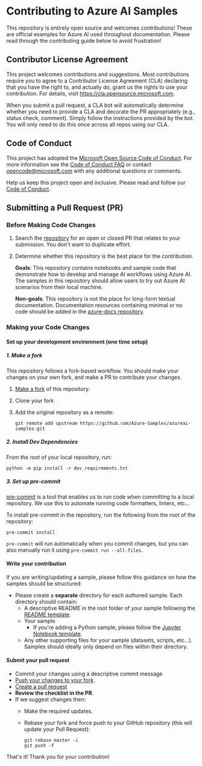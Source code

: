 # Contributing to Azure AI Samples

This repository is entirely open source and welcomes contributions! These are official examples for Azure AI used throughout documentation. Please read through the contributing guide below to avoid frustration!

## Contributor License Agreement
This project welcomes contributions and suggestions.  Most contributions require you to agree to a
Contributor License Agreement (CLA) declaring that you have the right to, and actually do, grant us
the rights to use your contribution. For details, visit https://cla.opensource.microsoft.com.

When you submit a pull request, a CLA bot will automatically determine whether you need to provide
a CLA and decorate the PR appropriately (e.g., status check, comment). Simply follow the instructions
provided by the bot. You will only need to do this once across all repos using our CLA.

## Code of Conduct
This project has adopted the [Microsoft Open Source Code of Conduct](https://opensource.microsoft.com/codeofconduct/).
For more information see the [Code of Conduct FAQ](https://opensource.microsoft.com/codeofconduct/faq/) or
contact [opencode@microsoft.com](mailto:opencode@microsoft.com) with any additional questions or comments.

Help us keep this project open and inclusive. Please read and follow our [Code of Conduct](https://opensource.microsoft.com/codeofconduct/).


## Submitting a Pull Request (PR)

### Before Making Code Changes

1. Search the [repository](https://github.com/Azure-Samples/azureai-samples/pulls) for an open or closed PR
  that relates to your submission. You don't want to duplicate effort.
2. Determine whether this repository is the best place for the contribution.

   **Goals**: This repository contains notebooks and sample code that demonstrate how to develop and manage AI
   workflows using Azure AI. The samples in this repository should allow users to try out Azure AI scenarios from their
   local machine.

   **Non-goals**: This repository is not the place for long-form textual documentation. Documentation resources
   containing minimal or no code should be added in the [azure-docs repository](https://github.com/MicrosoftDocs/azure-docs).

### Making your Code Changes

#### Set up your development environment (one time setup)

##### 1. Make a fork

This repository follows a fork-based workflow. You should make your changes on your own fork, and make a PR to
contribute your changes.

1. [Make a fork](https://docs.github.com/en/get-started/quickstart/fork-a-repo) of this repository.
2. Clone your fork
3. Add the original repository as a remote:

   ```shell
   git remote add upstream https://github.com/Azure-Samples/azureai-samples.git
   ```

##### 2. Install Dev Dependencies

From the root of your local repository, run:

```shell
python -m pip install -r dev_requirements.txt
```

##### 3. Set up pre-commit

[pre-commit](https://pre-commit.com/) is a tool that enables us to run code when committing to a local repository. We
use this to automate running code formatters, linters, etc...

To install pre-commit in the repository, run the following from the root of the repository:

```shell
pre-commit install
```

`pre-commit` will run automatically when you commit changes, but you can also manually run it using 
`pre-commit run --all-files`.

#### Write your contribution

If you are writing/updating a sample, please follow this guidance on how the samples should be structured:

* Please create a **separate** directory for each authored sample. Each directory should contain:
    * A descriptive README in the root folder of your sample following the [README template].
    * Your sample
      * If you're adding a Python sample, please follow the [Jupyter Notebook template].
    * Any other supporting files for your sample (datasets, scripts, etc...). Samples should ideally only depend on
      files within their directory.

#### Submit your pull request

* Commit your changes using a descriptive commit message
* [Push your changes to your fork](https://docs.github.com/en/get-started/using-git/pushing-commits-to-a-remote-repository).
* [Create a pull request](https://docs.github.com/en/pull-requests/collaborating-with-pull-requests/proposing-changes-to-your-work-with-pull-requests/creating-a-pull-request)
* **Review the checklist in the PR**.
* If we suggest changes then:
  * Make the required updates.
  * Rebase your fork and force push to your GitHub repository (this will update your Pull Request):

    ```shell
    git rebase master -i
    git push -f
    ```

That's it! Thank you for your contribution!

[readme template]: ./notebooks/README-template.md
[jupyter notebook template]: ./notebooks/template.ipynb
